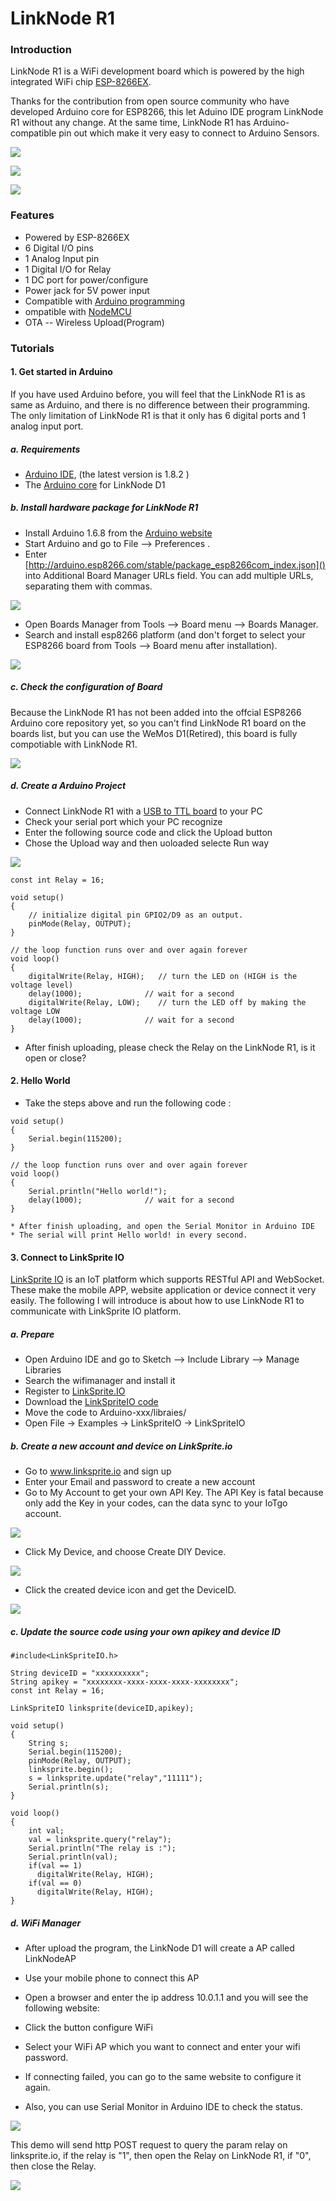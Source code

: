 # LinkNode R1

### Introduction

LinkNode R1 is a WiFi development board which is powered by the high integrated WiFi chip [ESP-8266EX](http://espressif.com/en/products/hardware/esp8266ex/overview).

Thanks for the contribution from open source community who have developed Arduino core for ESP8266, this let Aduino IDE program LinkNode R1 without any change. At the same time, LinkNode R1 has Arduino-compatible pin out which make it very easy to connect to Arduino Sensors.

![](picture/R1_1.png)

![](picture/R1_2.png)

![](picture/R1_3.png)



### Features

* Powered by ESP-8266EX
* 6 Digital I/O pins
* 1 Analog Input pin
* 1 Digital I/O for Relay
* 1 DC port for power/configure
* Power jack for 5V power input
* Compatible with [Arduino programming](https://github.com/pcduino/LinkNodeD1)
* ompatible with [NodeMCU](http://www.nodemcu.com/index_cn.html)
* OTA -- Wireless Upload(Program)

### Tutorials

#### 1. Get started in Arduino
If you have used Arduino before, you will feel that the LinkNode R1 is as same as Arduino, and there is no difference between their programming. The only limitation of LinkNode R1 is that it only has 6 digital ports and 1 analog input port.

##### a. Requirements

* [Arduino IDE](https://www.arduino.cc/en/Main/Software), (the latest version is 1.8.2 )
* The [Arduino core](https://github.com/pcduino/LinkNodeD1) for LinkNode D1


##### b.  Install hardware package for LinkNode R1

* Install Arduino 1.6.8 from the [Arduino website](https://www.arduino.cc/en/main/software)
* Start Arduino and go to File --> Preferences .
* Enter [http://arduino.esp8266.com/stable/package_esp8266com_index.json]() into Additional Board Manager URLs field. You can add multiple URLs, separating them with commas.

![](picture/1.png)

* Open Boards Manager from Tools --> Board menu --> Boards Manager.
* Search and install esp8266 platform (and don't forget to select your ESP8266 board from Tools --> Board menu after installation).

![](picture/4.png)

##### c. Check the configuration of Board

Because the LinkNode R1 has not been added into the offcial ESP8266 Arduino core repository yet, so you can't find LinkNode R1 board on the boards list, but you can use the WeMos D1(Retired), this board is fully compotiable with LinkNode R1.

![](picture/2.png)

##### d. Create a Arduino Project

* Connect LinkNode R1 with a [USB to TTL board](https://world.taobao.com/item/539013672958.htm?fromSite=main&spm=a312a.7700824.w4002-10306315219.18.O6wjHh) to your PC
* Check your serial port which your PC recognize
* Enter the following source code and click the Upload button
* Chose the Upload way and then uoloaded selecte Run way

![](picture/ways.png)


```
const int Relay = 16;

void setup() 
{
	// initialize digital pin GPIO2/D9 as an output.
	pinMode(Relay, OUTPUT);
}

// the loop function runs over and over again forever
void loop() 
{
	digitalWrite(Relay, HIGH);   // turn the LED on (HIGH is the voltage level)
	delay(1000);              // wait for a second
	digitalWrite(Relay, LOW);    // turn the LED off by making the voltage LOW
	delay(1000);              // wait for a second
}
```

* After finish uploading, please check the Relay on the LinkNode R1, is it open or close?

#### 2. Hello World

* Take the steps above and run the following code :

```
void setup() 
{
	Serial.begin(115200);
}

// the loop function runs over and over again forever
void loop() 
{
	Serial.println("Hello world!");
	delay(1000);              // wait for a second
}

* After finish uploading, and open the Serial Monitor in Arduino IDE
* The serial will print Hello world! in every second.

```

#### 3. Connect to LinkSprite IO

[LinkSprite IO](www.linksprite.io) is an IoT platform which supports RESTful API and WebSocket. These make the mobile APP, website application or device connect it very easily. The following I will introduce is about how to use LinkNode R1 to communicate with LinkSprite IO platform.

##### a. Prepare

* Open Arduino IDE and go to Sketch --> Include Library --> Manage Libraries
* Search the wifimanager and install it
* Register to [LinkSprite.IO](wwww.linksprite.io)
* Download the [LinkSpriteIO code](https://github.com/delongqilinksprite/LinkSpriteIO.git)
* Move the code to Arduino-xxx/libraies/
* Open File -> Examples -> LinkSpriteIO -> LinkSpriteIO

##### b. Create a new account and device on LinkSprite.io

* Go to www.linksprite.io and sign up
* Enter your Email and password to create a new account
* Go to My Account to get your own API Key. The API Key is fatal because only add the Key in your codes, can the data sync to your IoTgo account.

![](picture/9.png)

* Click My Device, and choose Create DIY Device.

![](picture/6.png)

* Click the created device icon and get the DeviceID.

![](picture/8.png)

##### c. Update the source code using your own apikey and device ID

```
#include<LinkSpriteIO.h>

String deviceID = "xxxxxxxxxx";
String apikey = "xxxxxxxx-xxxx-xxxx-xxxx-xxxxxxxx";
const int Relay = 16;

LinkSpriteIO linksprite(deviceID,apikey);

void setup()
{
    String s;
    Serial.begin(115200);
    pinMode(Relay, OUTPUT);
    linksprite.begin();
    s = linksprite.update("relay","11111");
    Serial.println(s);
}

void loop()
{ 
    int val;
    val = linksprite.query("relay");
    Serial.println("The relay is :");
    Serial.println(val);
    if(val == 1)
      digitalWrite(Relay, HIGH); 
    if(val == 0)
      digitalWrite(Relay, HIGH); 
}
```

##### d. WiFi Manager

* After upload the program, the LinkNode D1 will create a AP called LinkNodeAP
* Use your mobile phone to connect this AP
* Open a browser and enter the ip address 10.0.1.1 and you will see the following website:

* Click the button configure WiFi
* Select your WiFi AP which you want to connect and enter your wifi password.
* If connecting failed, you can go to the same website to configure it again.
* Also, you can use Serial Monitor in Arduino IDE to check the status.

![](picture/11.png)

This demo will send http POST request to query the param relay on linksprite.io, if the relay is "1", then open the Relay on LinkNode R1, if "0", then close the Relay.

![](picture/10.png)